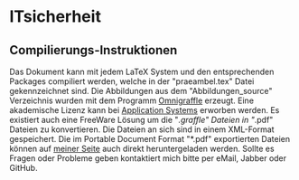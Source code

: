 ITsicherheit
============
Compilierungs-Instruktionen
---------------------------
Das Dokument kann mit jedem LaTeX System und den entsprechenden Packages compiliert werden, welche in der "praeambel.tex" Datei gekennzeichnet sind. Die Abbildungen aus dem "Abbildungen_source" Verzeichnis wurden mit dem Programm [Omnigraffle]("http://www.omnigroup.com/omnigraffle/") erzeugt. Eine akademische Lizenz kann bei [Application Systems]("http://www.application-systems.de/omnigraffle/kaufen.html") erworben werden. Es existiert auch eine FreeWare Lösung um die "*.graffle" Dateien in "*.pdf" Dateien zu konvertieren. Die Dateien an sich sind in einem XML-Format gespeichert. Die im Portable Document Format "*.pdf" exportierten Dateien können auf [meiner Seite]("http://public.fh-trier.de/~weissk/") auch direkt heruntergeladen werden.
Sollte es Fragen oder Probleme geben kontaktiert mich bitte per eMail, Jabber oder GitHub.
